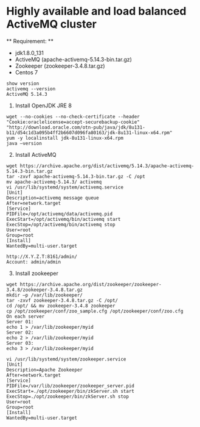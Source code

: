 # Highly available and load balanced ActiveMQ cluster

** Requirement: **
* jdk1.8.0_131
* ActiveMQ (apache-activemq-5.14.3-bin.tar.gz)
* Zookeeper (zookeeper-3.4.8.tar.gz)
* Centos 7

```
show version
activemq --version
ActiveMQ 5.14.3
```
1. Install OpenJDK JRE 8
```
wget --no-cookies --no-check-certificate --header "Cookie:oraclelicense=accept-securebackup-cookie" "http://download.oracle.com/otn-pub/java/jdk/8u131-b11/d54c1d3a095b4ff2b6607d096fa80163/jdk-8u131-linux-x64.rpm"
yum -y localinstall jdk-8u131-linux-x64.rpm
java –version
```

2. Install ActiveMQ
```
wget https://archive.apache.org/dist/activemq/5.14.3/apache-activemq-5.14.3-bin.tar.gz
tar -zxvf apache-activemq-5.14.3-bin.tar.gz -C /opt
mv apache-activemq-5.14.3/ activemq
vi /usr/lib/systemd/system/activemq.service
[Unit]
Description=activemq message queue
After=network.target
[Service]
PIDFile=/opt/activemq/data/activemq.pid
ExecStart=/opt/activemq/bin/activemq start
ExecStop=/opt/activemq/bin/activemq stop
User=root
Group=root
[Install]
WantedBy=multi-user.target

http://X.Y.Z.T:8161/admin/
Account: admin/admin 
```

3. Install zookeeper
```
wget https://archive.apache.org/dist/zookeeper/zookeeper-3.4.8/zookeeper-3.4.8.tar.gz
mkdir –p /var/lib/zookeeper/
tar -zxvf zookeeper-3.4.8.tar.gz -C /opt/
cd /opt/ && mv zookeeper-3.4.8 zookeeper
cp /opt/zookeeper/conf/zoo_sample.cfg /opt/zookeeper/conf/zoo.cfg
On each server
Server 01:
echo 1 > /var/lib/zookeeper/myid
Server 02:
echo 2 > /var/lib/zookeeper/myid
Server 03:
echo 3 > /var/lib/zookeeper/myid

vi /usr/lib/systemd/system/zookeeper.service
[Unit]
Description=Apache Zookeeper
After=network.target
[Service]
PIDFile=/var/lib/zookeeper/zookeeper_server.pid 
ExecStart=./opt/zookeeper/bin/zkServer.sh start
ExecStop=./opt/zookeeper/bin/zkServer.sh stop
User=root
Group=root
[Install]
WantedBy=multi-user.target


```
